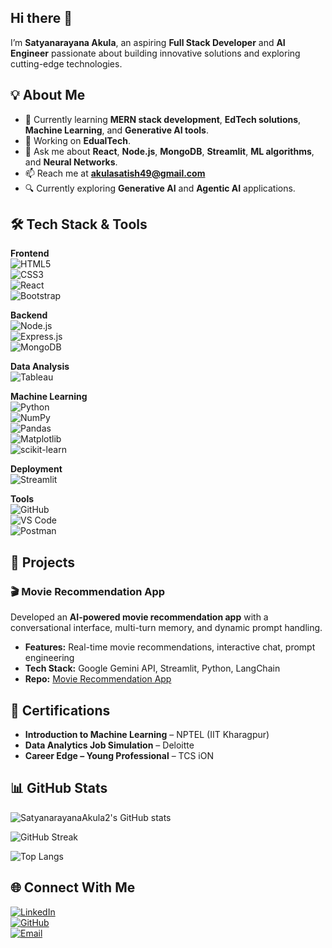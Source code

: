 ## Hi there 👋  
I’m **Satyanarayana Akula**, an aspiring **Full Stack Developer** and **AI Engineer** passionate about building innovative solutions and exploring cutting-edge technologies.



## 💡 About Me  
- 🌱 Currently learning **MERN stack development**, **EdTech solutions**, **Machine Learning**, and **Generative AI tools**.  
- 💼 Working on **EdualTech**.  
- 💬 Ask me about **React**, **Node.js**, **MongoDB**, **Streamlit**, **ML algorithms**, and **Neural Networks**.  
- 📫 Reach me at **akulasatish49@gmail.com**  
- 🔍 Currently exploring **Generative AI** and **Agentic AI** applications.  



## 🛠️ Tech Stack & Tools  

**Frontend**  
![HTML5](https://img.shields.io/badge/HTML5-E34F26?style=for-the-badge&logo=html5&logoColor=white)  
![CSS3](https://img.shields.io/badge/CSS3-1572B6?style=for-the-badge&logo=css3&logoColor=white)  
![React](https://img.shields.io/badge/React-20232A?style=for-the-badge&logo=react&logoColor=61DAFB)  
![Bootstrap](https://img.shields.io/badge/Bootstrap-563D7C?style=for-the-badge&logo=bootstrap&logoColor=white)  

**Backend**  
![Node.js](https://img.shields.io/badge/Node.js-339933?style=for-the-badge&logo=nodedotjs&logoColor=white)  
![Express.js](https://img.shields.io/badge/Express.js-000000?style=for-the-badge&logo=express&logoColor=white)  
![MongoDB](https://img.shields.io/badge/MongoDB-4EA94B?style=for-the-badge&logo=mongodb&logoColor=white)  

**Data Analysis**  
![Tableau](https://img.shields.io/badge/Tableau-E97627?style=for-the-badge&logo=tableau&logoColor=white)  

**Machine Learning**  
![Python](https://img.shields.io/badge/Python-3776AB?style=for-the-badge&logo=python&logoColor=white)  
![NumPy](https://img.shields.io/badge/NumPy-013243?style=for-the-badge&logo=numpy&logoColor=white)  
![Pandas](https://img.shields.io/badge/Pandas-150458?style=for-the-badge&logo=pandas&logoColor=white)  
![Matplotlib](https://img.shields.io/badge/Matplotlib-11557c?style=for-the-badge&logo=matplotlib&logoColor=white)  
![scikit-learn](https://img.shields.io/badge/scikit--learn-F7931E?style=for-the-badge&logo=scikitlearn&logoColor=white)  

**Deployment**  
![Streamlit](https://img.shields.io/badge/Streamlit-FF4B4B?style=for-the-badge&logo=streamlit&logoColor=white)  

**Tools**  
![GitHub](https://img.shields.io/badge/GitHub-181717?style=for-the-badge&logo=github&logoColor=white)  
![VS Code](https://img.shields.io/badge/VS%20Code-0078d7?style=for-the-badge&logo=visualstudiocode&logoColor=white)  
![Postman](https://img.shields.io/badge/Postman-FF6C37?style=for-the-badge&logo=postman&logoColor=white)  


## 🚀 Projects  

### 🎬 Movie Recommendation App  
Developed an **AI-powered movie recommendation app** with a conversational interface, multi-turn memory, and dynamic prompt handling.  
- **Features:** Real-time movie recommendations, interactive chat, prompt engineering  
- **Tech Stack:** Google Gemini API, Streamlit, Python, LangChain  
- **Repo:** [Movie Recommendation App](https://github.com/SatyanarayanaAkula2/Movie_recommendation_app)  



## 📜 Certifications  

- **Introduction to Machine Learning** – NPTEL (IIT Kharagpur)  
- **Data Analytics Job Simulation** – Deloitte  
- **Career Edge – Young Professional** – TCS iON  


## 📊 GitHub Stats  

![SatyanarayanaAkula2's GitHub stats](https://github-readme-stats.vercel.app/api?username=SatyanarayanaAkula2&show_icons=true&theme=radical)  

![GitHub Streak](https://streak-stats.demolab.com?user=SatyanarayanaAkula2&theme=radical)  

![Top Langs](https://github-readme-stats.vercel.app/api/top-langs/?username=SatyanarayanaAkula2&layout=compact&theme=radical)  



## 🌐 Connect With Me  

[![LinkedIn](https://img.shields.io/badge/LinkedIn-0077B5?style=for-the-badge&logo=linkedin&logoColor=white)](https://www.linkedin.com/in/satyanarayana-akula-785565304)  
[![GitHub](https://img.shields.io/badge/GitHub-181717?style=for-the-badge&logo=github&logoColor=white)](https://github.com/SatyanarayanaAkula2)  
[![Email](https://img.shields.io/badge/Email-D14836?style=for-the-badge&logo=gmail&logoColor=white)](mailto:akulasatish49@gmail.com)  
